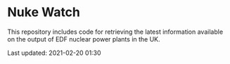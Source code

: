 # Nuke Watch

This repository includes code for retrieving the latest information available on the output of EDF nuclear power plants in the UK.

Last updated: 2021-02-20 01:30